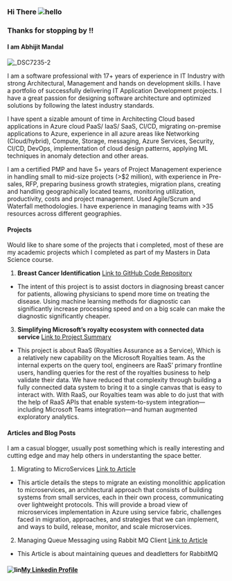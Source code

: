 ### Hi There ![hello](https://user-images.githubusercontent.com/13950516/162665123-04f999cc-3391-472e-b922-ebab57d29dd0.png)
### Thanks for stopping by !!

#### I am Abhijit Mandal

![_DSC7235-2](https://user-images.githubusercontent.com/13950516/162668030-2e665945-9fd3-42b9-9abb-c9c82c89c5b9.jpeg)

I am a software professional with 17+ years of experience in IT Industry with strong Architectural, Management and hands on development skills. I have a portfolio of successfully delivering IT Application Development projects. I have a great passion for designing software architecture and optimized solutions by following the latest industry standards. 

  I have spent a sizable amount of time in Architecting Cloud based applications in Azure cloud PaaS/ IaaS/ SaaS, CI/CD, migrating on-premise applications to Azure, experience in all azure areas like Networking (Cloud/hybrid), Compute, Storage, messaging, Azure Services, Security, CI/CD, DevOps, implementation of cloud design patterns, applying ML techniques in anomaly detection and other areas.

  I am a certified PMP and have 5+ years of Project Management experience in handling small to mid-size projects (>$2 million), with experience in Pre-sales, RFP, preparing business growth strategies, migration plans, creating and handling geographically located teams, monitoring utilization, productivity, costs and project management. Used Agile/Scrum and Waterfall methodologies. I have experience in managing teams with >35 resources across different geographies.

#### Projects

Would like to share some of the projects that i completed, most of these are my academic projects which I completed as part of my Masters in Data Science course.

1. **Breast Cancer Identification** [Link to GitHub Code Repository](https://github.com/abhijitmandal26/dsc520/tree/master/FinalProject)

- The intent of this project is to assist doctors in diagnosing breast cancer for patients, allowing physicians to spend more time on treating the disease. Using machine learning methods for diagnostic can significantly increase processing speed and on a big scale can make the diagnostic significantly cheaper.

3. **Simplifying Microsoft’s royalty ecosystem with connected data service** [Link to Project Summary](https://www.microsoft.com/insidetrack/blog/simplifying-microsofts-royalty-ecosystem-with-connected-data-service/)

- This project is about RaaS (Royalties Assurance as a Service), Which is a relatively new capability on the Microsoft Royalties team. As the internal experts on the query tool, engineers are RaaS’ primary frontline users, handling queries for the rest of the royalties business to help validate their data. We have reduced that complexity through building a fully connected data system to bring it to a single canvas that is easy to interact with. With RaaS, our Royalties team was able to do just that with the help of RaaS APIs that enable system-to-system integration—including Microsoft Teams integration—and human augmented exploratory analytics.

#### Articles and Blog Posts
I am a casual blogger, usually post something which is really interesting and cutting edge and may help others in understanting the space better.

1. Migrating to MicroServices [Link to Article](https://dzone.com/articles/migrating-to-microservices)

  - This article details the steps to migrate an existing monolithic application to microservices, an architectural approach that consists of building systems from small services, each in their own process, communicating over lightweight protocols. This will provide a broad view of microservices implementation in Azure using service fabric, challenges faced in migration, approaches, and strategies that we can implement, and ways to build, release, monitor, and scale microservices.
   
2. Managing Queue Messaging using Rabbit MQ Client [Link to Article](https://dzone.com/articles/managing-queue-messages-using-rabbitmq-client)

 - This Article is about maintaining queues and deadletters for RabbitMQ



#### ![lin](https://user-images.githubusercontent.com/13950516/162667635-e0d3d3f4-6e9f-4cbf-9308-d86507e2909d.png)[My Linkedin Profile](https://www.linkedin.com/in/abhijitmandal/)
